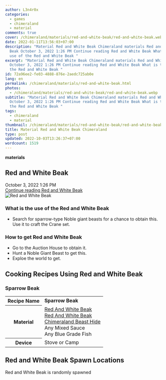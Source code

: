 ```yaml
---
author: L3n4r0x
categories:
  - games
  - chimeraland
  - material
comments: true
cover: /chimeraland/materials/red-and-white-beak/red-and-white-beak.webp
date: 2022-01-11T13:56:03+07:00
description: "Material Red and White Beak Chimeraland materials Red and White
  Beak October 3, 2022 1:26 PM Continue reading Red and White Beak What is the
  use of the Red and White Beak "
excerpt: "Material Red and White Beak Chimeraland materials Red and White Beak
  October 3, 2022 1:26 PM Continue reading Red and White Beak What is the use of
  the Red and White Beak "
id: 72a96ee2-fe03-4888-876e-2aedc725ab0e
lang: en
permalink: /chimeraland/materials/red-and-white-beak.html
photos:
  - /chimeraland/materials/red-and-white-beak/red-and-white-beak.webp
subtitle: "Material Red and White Beak Chimeraland materials Red and White Beak
  October 3, 2022 1:26 PM Continue reading Red and White Beak What is the use of
  the Red and White Beak "
tags:
  - chimeraland
  - material
thumbnail: /chimeraland/materials/red-and-white-beak/red-and-white-beak.webp
title: Material Red and White Beak Chimeraland
type: post
updated: 2022-10-03T13:26:37+07:00
wordcount: 1519
---
```


<link
  rel="stylesheet"
  href="https://rawcdn.githack.com/dimaslanjaka/Web-Manajemen/870a349/css/bootstrap-5-3-0-alpha3-wrapper.css"
/>
<section id="bootstrap-wrapper">
  <div data-bs-theme="dark">
    <div
      class="row g-0 border rounded overflow-hidden flex-md-row mb-4 shadow-sm position-relative bg-dark text-light"
    >
      <div class="col p-4 d-flex flex-column position-static">
        <strong class="d-inline-block mb-2 text-success">materials</strong>
        <h2 class="mb-0">Red and White Beak</h2>
        <div class="mb-1 text-muted">October 3, 2022 1:26 PM</div>
        <a
          href="/chimeraland/materials/red-and-white-beak.html"
          class="stretched-link d-none text-primary"
          >Continue reading Red and White Beak</a
        >
      </div>
      <div class="col-auto d-none d-md-block d-lg-block">
        <img
          src="https://www.webmanajemen.com/chimeraland/materials/red-and-white-beak/red-and-white-beak.webp"
          alt="Red and White Beak"
        />
      </div>
    </div>
    <div class="row">
      <div class="col-lg-6 col-12 mb-2">
        <div class="card">
          <div class="card-body">
            <h3 class="card-title">
              What is the use of the Red and White Beak
            </h3>
            <div class="card-text">
              <ul>
                <li>
                  Search for sparrow-type Noble giant beasts for a chance to
                  obtain this. Use it to craft the Crane set.
                </li>
              </ul>
            </div>
          </div>
        </div>
      </div>
      <div class="col-lg-6 col-12 mb-2">
        <div class="card">
          <div class="card-body">
            <h3 class="card-title">How to get Red and White Beak</h3>
            <div class="card-text">
              <ul>
                <li>Go to the Auction House to obtain it.</li>
                <li>Hunt a Noble Giant Beast to get this.</li>
                <li>Exploe the world to get.</li>
              </ul>
            </div>
          </div>
        </div>
      </div>
      <div class="col-12 mb-2">
        <h2 id="cookable">Cooking Recipes Using Red and White Beak</h2>
        <div id="recipe-sparrow-beak">
          <h3 id="item-sparrow-beak">Sparrow Beak</h3>
          <div class="mb-2">
            <table class="table">
              <tr>
                <th>Recipe Name</th>
                <td><b>Sparrow Beak</b></td>
              </tr>
              <tr>
                <th>Material</th>
                <td>
                  <a
                    class="text-decoration-none text-primary"
                    href="/chimeraland/materials/red-and-white-beak.html"
                    >Red And White Beak</a
                  ><br /><a
                    class="text-decoration-none text-primary"
                    href="/chimeraland/materials/red-and-white-beak.html"
                    >Red And White Beak</a
                  ><br /><a
                    class="text-decoration-none text-primary"
                    href="/chimeraland/materials/chimeraland-beast-hide.html"
                    >Chimeraland Beast Hide</a
                  ><br />Any Mixed Sauce<br />Any Blue Grade Fish
                </td>
              </tr>
              <tr>
                <th>Device</th>
                <td>Stove or Camp</td>
              </tr>
            </table>
          </div>
        </div>
      </div>
      <div class="col-12 mb-2">
        <h2>Red and White Beak Spawn Locations</h2>
        <p>Red and White Beak is randomly spawned</p>
      </div>
    </div>
  </div>
</section>